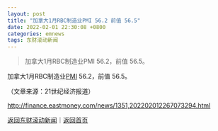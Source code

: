 ```yaml
---
layout: post
title: "加拿大1月RBC制造业PMI 56.2 前值 56.5"
date: 2022-02-01 22:30:08 +0800
categories: emnews
tags: 东财滚动新闻
---
```

> 加拿大1月RBC制造业PMI 56.2，前值 56.5。

<p>加拿大1月RBC制造业<span id="Info.340"><a href="http://data.eastmoney.com/cjsj/pmi.html" class="infokey">PMI</a></span> 56.2，前值 56.5。</p><p class="em_media">（文章来源：21世纪经济报道）</p>

<http://finance.eastmoney.com/news/1351,202202012267073294.html>

[返回东财滚动新闻](//finews.withounder.com/emnews/)｜[返回首页](//finews.withounder.com/)